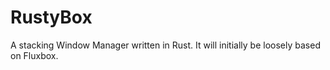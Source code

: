 # RustyBox
A stacking Window Manager written in Rust. It will initially be loosely based on Fluxbox.
